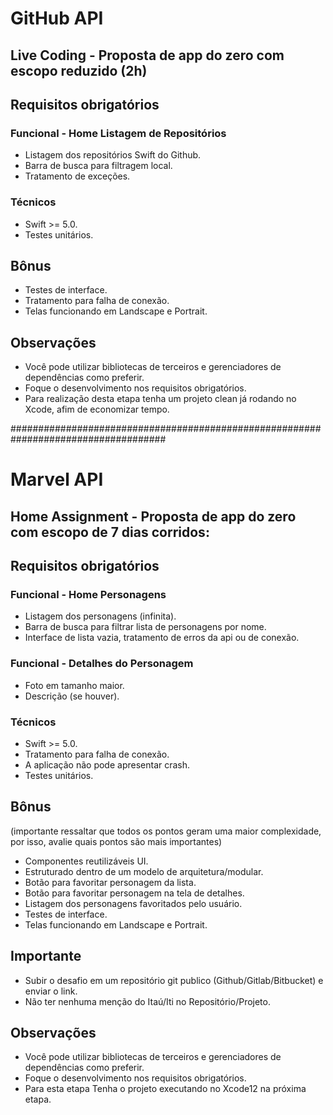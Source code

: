 
# GitHub API
## Live Coding - Proposta de app do zero com escopo reduzido (2h)

## Requisitos obrigatórios

### Funcional - Home Listagem de Repositórios
* Listagem dos repositórios Swift do Github.
* Barra de busca para filtragem local.
* Tratamento de exceções.

### Técnicos
* Swift >= 5.0.
* Testes unitários.

## Bônus
* Testes de interface. 
* Tratamento para falha de conexão. 
* Telas funcionando em Landscape e Portrait. 

## Observações
* Você pode utilizar bibliotecas de terceiros e gerenciadores de dependências como preferir. 
* Foque o desenvolvimento nos requisitos obrigatórios.
* Para realização desta etapa tenha um projeto clean já rodando no Xcode, afim de economizar tempo.  

####################################################################################

# Marvel API
## Home Assignment - Proposta de app do zero com escopo de 7 dias corridos:

## Requisitos obrigatórios

### Funcional - Home Personagens
* Listagem dos personagens (infinita). 
* Barra de busca para filtrar lista de personagens por nome. 
* Interface de lista vazia, tratamento de erros da api ou de conexão. 

### Funcional - Detalhes do Personagem
* Foto em tamanho maior. 
* Descrição (se houver). 

### Técnicos
* Swift >= 5.0.
* Tratamento para falha de conexão. 
* A aplicação não pode apresentar crash. 
* Testes unitários. 

## Bônus 
(importante ressaltar que todos os pontos geram uma maior complexidade, por isso, avalie quais pontos são mais importantes)
* Componentes reutilizáveis UI. 
* Estruturado dentro de um modelo de arquitetura/modular. 
* Botão para favoritar personagem da lista. 
* Botão para favoritar personagem na tela de detalhes.
* Listagem dos personagens favoritados pelo usuário. 
* Testes de interface. 
* Telas funcionando em Landscape e Portrait. 

## Importante
* Subir o desafio em um repositório git publico (Github/Gitlab/Bitbucket) e enviar o link. 
* Não ter nenhuma menção do Itaú/Iti no Repositório/Projeto. 

## Observações
* Você pode utilizar bibliotecas de terceiros e gerenciadores de dependências como preferir. 
* Foque o desenvolvimento nos requisitos obrigatórios.
* Para esta etapa Tenha o projeto executando no Xcode12 na próxima etapa. 
